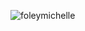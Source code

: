 
![foleymichelle](https://user-images.githubusercontent.com/55991172/107128256-94b2a800-6879-11eb-97d6-d5656583d52f.gif)

